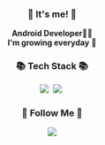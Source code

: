 
 
<h3 align="center"> 👋 It's me! 👋 </h3>
<p align="center">
  <b>Android Developer</b>👩‍💻<br>
  <b>I'm growing everyday</b> 🌿
</p> 

<h3 align="center">📚 Tech Stack 📚 </h3>
<p align="center">
  <img src="https://img.shields.io/badge/Kotlin-007396?style=flat-square&logo=kotlin&logoColor=white"/></a>&nbsp
  <img src="https://img.shields.io/badge/Java-007396?style=flat-square&logo=Java&logoColor=white"/></a>&nbsp 

</p>

<h3 align="center">🌈 Follow Me 🌈</h3>
<p align="center">
  <a href=""><img src="https://img.shields.io/badge/Gmail-d14836?style=flat-square&logo=Gmail&logoColor=white&link=kimhyein7110@gmail.com"/></a>
</p>
  
